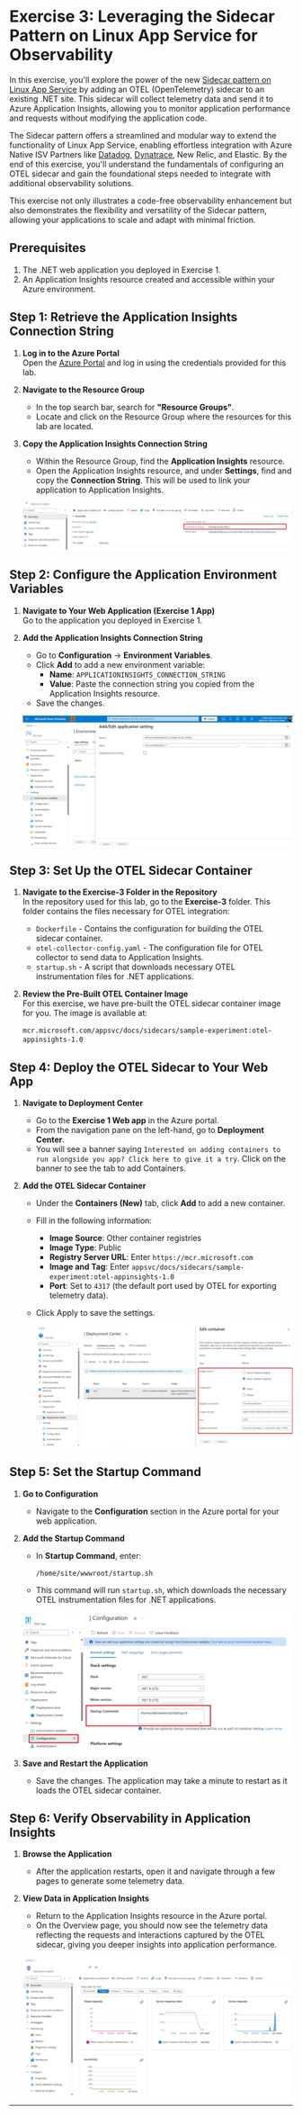 # **Exercise 3: Leveraging the Sidecar Pattern on Linux App Service for Observability**

In this exercise, you'll explore the power of the new [Sidecar pattern on Linux App Service](https://techcommunity.microsoft.com/t5/apps-on-azure-blog/a-glimpse-into-the-future-the-sidecar-pattern-on-linux-app/ba-p/4045680) by adding an OTEL (OpenTelemetry) sidecar to an existing .NET site. This sidecar will collect telemetry data and send it to Azure Application Insights, allowing you to monitor application performance and requests without modifying the application code. 

The Sidecar pattern offers a streamlined and modular way to extend the functionality of Linux App Service, enabling effortless integration with Azure Native ISV Partners like [Datadog](https://azure.github.io/AppService/2024/07/26/Using-Datadog-with-Sidecar.html), [Dynatrace](https://azure.github.io/AppService/2024/07/26/Using-Dynatrace-with-Sidecar.html), New Relic, and Elastic. By the end of this exercise, you'll understand the fundamentals of configuring an OTEL sidecar and gain the foundational steps needed to integrate with additional observability solutions.

This exercise not only illustrates a code-free observability enhancement but also demonstrates the flexibility and versatility of the Sidecar pattern, allowing your applications to scale and adapt with minimal friction.

## **Prerequisites**
1. The .NET web application you deployed in Exercise 1.
2. An Application Insights resource created and accessible within your Azure environment. 


## **Step 1: Retrieve the Application Insights Connection String**
1. **Log in to the Azure Portal**  
   Open the [Azure Portal](https://portal.azure.com/) and log in using the credentials provided for this lab.

2. **Navigate to the Resource Group**  
   - In the top search bar, search for **"Resource Groups"**.
   - Locate and click on the Resource Group where the resources for this lab are located.

3. **Copy the Application Insights Connection String**  
   - Within the Resource Group, find the **Application Insights** resource.
   - Open the Application Insights resource, and under **Settings**, find and copy the **Connection String**. This will be used to link your application to Application Insights.

    ![Connection String within Application Insights resource experience in Azure portal](./images/Exercise-3-AIConnectionString.jpg)

## **Step 2: Configure the Application Environment Variables**
1. **Navigate to Your Web Application (Exercise 1 App)**  
   Go to the application you deployed in Exercise 1.

2. **Add the Application Insights Connection String**  
   - Go to **Configuration** -> **Environment Variables**.
   - Click **Add** to add a new environment variable:
     - **Name**: `APPLICATIONINSIGHTS_CONNECTION_STRING`
     - **Value**: Paste the connection string you copied from the Application Insights resource.
   - Save the changes.

   ![Environment variables section within Azure portal view of web app resource where you can add/update/remove App Settings](./images/Exercise-3-appsetting.jpg)

## **Step 3: Set Up the OTEL Sidecar Container**
1. **Navigate to the Exercise-3 Folder in the Repository**  
   In the repository used for this lab, go to the **Exercise-3** folder. This folder contains the files necessary for OTEL integration:
   - `Dockerfile` - Contains the configuration for building the OTEL sidecar container.
   - `otel-collector-config.yaml` - The configuration file for OTEL collector to send data to Application Insights.
   - `startup.sh` - A script that downloads necessary OTEL instrumentation files for .NET applications.

2. **Review the Pre-Built OTEL Container Image**  
   For this exercise, we have pre-built the OTEL sidecar container image for you. The image is available at:
   ```
   mcr.microsoft.com/appsvc/docs/sidecars/sample-experiment:otel-appinsights-1.0
   ```

## **Step 4: Deploy the OTEL Sidecar to Your Web App**
1. **Navigate to Deployment Center**
   - Go to the **Exercise 1 Web app** in the Azure portal.
   - From the navigation pane on the left-hand, go to **Deployment Center**.
   - You will see a banner saying `Interested on adding containers to run alongside you app? Click here to give it a try`. Click on the banner to see the tab to add Containers.

2. **Add the OTEL Sidecar Container**
   - Under the **Containers (New)** tab, click **Add** to add a new container.
   - Fill in the following information:
     - **Image Source**: Other container registries
     - **Image Type**: Public
     - **Registry Server URL**: Enter `https://mcr.microsoft.com`
     - **Image and Tag**: Enter `appsvc/docs/sidecars/sample-experiment:otel-appinsights-1.0`
     - **Port**: Set to `4317` (the default port used by OTEL for exporting telemetry data).
   - Click Apply to save the settings.

     ![Edit container settings within web app resource in Azure portal](./images/Exercise-3-AddContainer.jpg)

## **Step 5: Set the Startup Command**
1. **Go to Configuration**
   - Navigate to the **Configuration** section in the Azure portal for your web application.

2. **Add the Startup Command**
   - In **Startup Command**, enter:
     ```
     /home/site/wwwroot/startup.sh
     ```
   - This command will run `startup.sh`, which downloads the necessary OTEL instrumentation files for .NET applications.

   ![Configure startup command in configuration section of web app resource in Azure portal](./images/Exercise-3-Config.jpg)

3. **Save and Restart the Application**  
   - Save the changes. The application may take a minute to restart as it loads the OTEL sidecar container.

## **Step 6: Verify Observability in Application Insights**
1. **Browse the Application**  
   - After the application restarts, open it and navigate through a few pages to generate some telemetry data.

2. **View Data in Application Insights**  
   - Return to the Application Insights resource in the Azure portal.
   - On the Overview page, you should now see the telemetry data reflecting the requests and interactions captured by the OTEL sidecar, giving you deeper insights into application performance.

   ![Application Insights overview in Azure portal](./images/Exercise-3-AppInsights.jpg)

---

